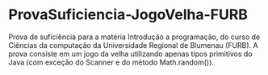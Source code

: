 # ProvaSuficiencia-JogoVelha-FURB
Prova de suficiência para a matéria Introdução a programação, do curso de Ciências da computação da Universidade Regional de Blumenau (FURB). A prova consiste em um jogo da velha utilizando apenas tipos primitivos do Java (com exceção do Scanner e do método Math.random()).
